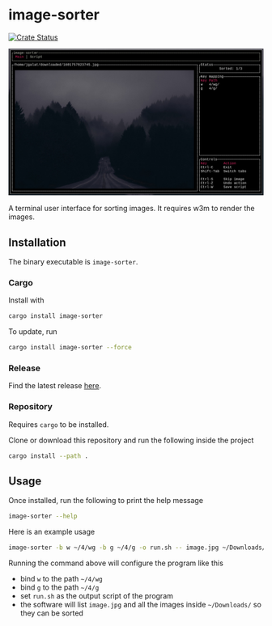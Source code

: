 # image-sorter

[![Crate Status](https://img.shields.io/crates/v/image-sorter.svg)](https://crates.io/crates/image-sorter)

![Demo](.github/screenshot.jpg)

A terminal user interface for sorting images. It requires w3m to render the images.

## Installation

The binary executable is `image-sorter`.

### Cargo

Install with

```bash
cargo install image-sorter
```

To update, run

```bash
cargo install image-sorter --force
```

### Release

Find the latest release [here](https://github.com/jgalat/image-sorter/releases).

### Repository

Requires `cargo` to be installed.

Clone or download this repository and run the following inside the project

```bash
cargo install --path .
```

## Usage

Once installed, run the following to print the help message

```bash
image-sorter --help
```

Here is an example usage

```bash 
image-sorter -b w ~/4/wg -b g ~/4/g -o run.sh -- image.jpg ~/Downloads/
```

Running the command above will configure the program like this
- bind `w` to the path `~/4/wg`
- bind `g` to the path `~/4/g`
- set `run.sh` as the output script of the program
- the software will list `image.jpg` and all the images inside `~/Downloads/` so they can be sorted
